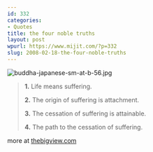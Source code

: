 ```yaml
---
id: 332
categories:
- Quotes
title: the four noble truths
layout: post
wpurl: https://www.mijit.com/?p=332
slug: 2008-02-18-the-four-noble-truths
---
```

<img src='{{ "/" | relative_url }}images/2008/02/buddha-japanese-sm-at-b-56.jpg' alt='buddha-japanese-sm-at-b-56.jpg' />

<blockquote>
<strong>1.</strong> Life means suffering.

<strong>2.</strong> The origin of suffering is attachment.

<strong>3.</strong> The cessation of suffering is attainable.

<strong>4.</strong> The path to the cessation of suffering.
</blockquote>

more at <a href="https://www.thebigview.com/buddhism/fourtruths.html">thebigview.com</a>

